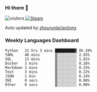 ### Hi there 👋

![visitors](https://visitor-badge.glitch.me/badge?page_id=zhourunlai)
[![Steam](https://img.shields.io/badge/dynamic/json?label=Steam&query=%24.data.totalSubs&url=https%3A%2F%2Fapi.spencerwoo.com%2Fsubstats%2F%3Fsource%3DsteamGames%26queryKey%3D76561198285156854&suffix=%20Games&logo=steam&labelColor=134375&color=0b1a37&longCache=true)](http://steamcommunity.com/profiles/76561198285156854)

Auto updated by <a href="https://github.com/zhourunlai/zhourunlai/actions" target="_blank">zhourunlai/actions</a>

### Weekly Languages Dashboard

<!--PART:wakatime-->
```text
Python   22 hrs 3 mins █████████▓ 95.20%
YAML     40 mins       ▒░░░░░░░░░ 2.93%
SQL      13 mins       ▒░░░░░░░░░ 1.01%
Docker   3 mins        ▒░░░░░░░░░ 0.26%
Markdown 3 mins        ▒░░░░░░░░░ 0.25%
Text     3 mins        ▒░░░░░░░░░ 0.22%
JSON     1 min         ▒░░░░░░░░░ 0.14%
INI      0 secs        ▒░░░░░░░░░ 0.00%
Other    0 secs        ▒░░░░░░░░░ 0.00%
```
<!--PART:wakatime-->
